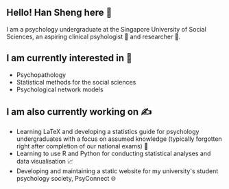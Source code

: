 ## Hello! Han Sheng here 👋

I am a psychology undergraduate at the Singapore University of Social Sciences, an aspiring clinical psyhologist 🧠 and researcher 🥼.

## I am currently interested in 👀

- Psychopathology
- Statistical methods for the social sciences
- Psychological network models

## I am also currently working on ✍️

- Learning LaTeX and developing a statistics guide for psychology undergraduates with a focus on assumed knowledge (typically forgotten right after completion of our national exams) 🧮
- Learning to use R and Python for conducting statistical analyses and data visualisation 📈
- Developing and maintaining a static website for my university's student psychology society, PsyConnect 🌐

<!---
ho-han-sheng/ho-han-sheng is a ✨ special ✨ repository because its `README.md` (this file) appears on your GitHub profile.
You can click the Preview link to take a look at your changes.
--->
